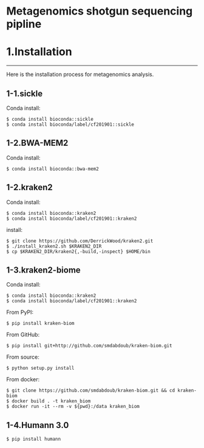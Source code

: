 Metagenomics shotgun sequencing pipline
===========


# 1.Installation
------------

Here is the installation process for metagenomics analysis.

## 1-1.sickle
Conda install:

    $ conda install bioconda::sickle
    $ conda install bioconda/label/cf201901::sickle

## 1-2.BWA-MEM2
Conda install:

    $ conda install bioconda::bwa-mem2

## 1-2.kraken2
Conda install:

    $ conda install bioconda::kraken2
    $ conda install bioconda/label/cf201901::kraken2
   install:  
   
    $ git clone https://github.com/DerrickWood/kraken2.git
    $ ./install_kraken2.sh $KRAKEN2_DIR
    $ cp $KRAKEN2_DIR/kraken2{,-build,-inspect} $HOME/bin
    
    
## 1-3.kraken2-biome
Conda install:

    $ conda install bioconda::kraken2
    $ conda install bioconda/label/cf201901::kraken2
    
From PyPI:

    $ pip install kraken-biom

From GitHub:


    $ pip install git+http://github.com/smdabdoub/kraken-biom.git

From source:

    $ python setup.py install

From docker:

    $ git clone https://github.com/smdabdoub/kraken-biom.git && cd kraken-biom
    $ docker build . -t kraken_biom
    $ docker run -it --rm -v ${pwd}:/data kraken_biom


## 1-4.Humann 3.0
    $ pip install humann

